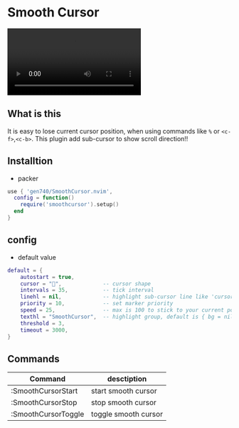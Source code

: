 # Smooth Cursor
![Image](https://user-images.githubusercontent.com/54583542/190307057-780cda84-de7f-41e7-9cdf-9efe93f7f0c7.mov)

## What is this
It is easy to lose current cursor position, when using commands like `%` or `<c-f>`,`<c-b>`.
This plugin add sub-cursor to show scroll direction!!

## Installtion
- packer
```lua
use { 'gen740/SmoothCursor.nvim',
  config = function()
    require('smoothcursor').setup()
  end
}
```

## config
- default value
```lua
default = {
    autostart = true,
    cursor = "",             -- cursor shape
    intervals = 35,           -- tick interval
    linehl = nil,             -- highlight sub-cursor line like 'cursorline', "CursorLine" recommended
    priority = 10,            -- set marker priority
    speed = 25,               -- max is 100 to stick to your current position
    texthl = "SmoothCursor",  -- highlight group, default is { bg = nil, fg = "#FFD400" }
    threshold = 3,
    timeout = 3000,
}
```

## Commands
| Command             | desctiption          |
| -------------       | -------------        |
| :SmoothCursorStart  | start smooth cursor  |
| :SmoothCursorStop   | stop smooth cursor   |
| :SmoothCursorToggle | toggle smooth cursor |
